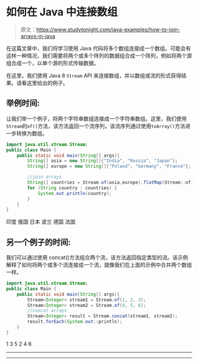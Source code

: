 # 如何在 Java 中连接数组

> 原文：<https://www.studytonight.com/java-examples/how-to-join-arrays-in-java>

在这篇文章中，我们将学习使用 Java 代码将多个数组连接成一个数组。可能会有这样一种情况，我们需要将两个或多个阵列的数据组合成一个阵列，例如将两个源组合成一个，以单个源的形式传输数据。

在这里，我们使用 Java 8 `Stream` API 来连接数组，并以数组或流的形式获得结果。请看这里给出的例子。

## 举例时间:

让我们举一个例子，将两个字符串数组连接成一个字符串数组。这里，我们使用`Stream`的`of()`方法，该方法返回一个流序列，该流序列通过使用`toArray()`方法进一步转换为数组。

```java
import java.util.stream.Stream;
public class Main {
	public static void main(String[] args){  
		String[] asia = new String[]{"India", "Russia", "Japan"};
        String[] europe = new String[]{"Poland", "Germany", "France"};

		//join arrays
        String[] countries = Stream.of(asia,europe).flatMap(Stream::of).toArray(String[]::new);
        for (String country : countries) {
			System.out.println(country);
		}
	}
}
```

印度
俄国
日本
波兰
德国
法国

## 另一个例子的时间:

我们可以通过使用 concat()方法组合两个流，该方法返回指定类型的流。该示例解释了如何将两个或多个流连接成一个流，就像我们在上面的示例中合并两个数组一样。

```java
import java.util.stream.Stream;
public class Main {
	public static void main(String[] args){  
		Stream<Integer> stream1 = Stream.of(1, 2, 3);
	    Stream<Integer> stream2 = Stream.of(4, 5, 6);
	    //concat arrays
	    Stream<Integer> result = Stream.concat(stream1, stream2);
	    result.forEach(System.out::println);
	}
}
```

1
3
5
2
4
6

* * *

* * *